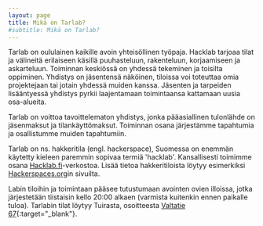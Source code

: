 ```yaml
---
layout: page
title: Mikä on Tarlab?
#subtitle: Mikä on Tarlab?
---
```

Tarlab on oululainen kaikille avoin yhteisöllinen työpaja. Hacklab tarjoaa tilat ja välineitä erilaiseen käsillä puuhasteluun, rakenteluun, korjaamiseen ja askarteluun. Toiminnan keskiössä on yhdessä tekeminen ja toisilta oppiminen. 
Yhdistys on jäsentensä näköinen, tiloissa voi toteuttaa omia projektejaan tai jotain yhdessä muiden kanssa. Jäsenten ja tarpeiden lisääntyessä yhdistys pyrkii laajentamaan toimintaansa kattamaan uusia osa-alueita.

Tarlab on voittoa tavoittelematon yhdistys, jonka pääasiallinen tulonlähde on jäsenmaksut ja tilankäyttömaksut. Toiminnan osana järjestämme tapahtumia ja osallistumme muiden tapahtumiin.

Tarlab on ns. hakkeritila (engl. hackerspace), Suomessa on enemmän käytetty kieleen paremmin sopivaa termiä 'hacklab'. Kansallisesti toimimme osana [Hacklab.fi](https://hacklab.fi)-verkostoa. Lisää tietoa hakkeritiloista löytyy esimerkiksi [Hackerspaces.org](https://hackerspaces.org/)in sivuilta.

Labin tiloihin ja toimintaan pääsee tutustumaan avointen ovien illoissa, jotka järjestetään tiistaisin kello 20:00 alkaen (varmista kuitenkin ennen paikalle tuloa). 
Tarlabin tilat löytyy Tuirasta, osoitteesta [Valtatie 67](http://www.openstreetmap.org/?mlat=65.02556&mlon=25.48520#map=18/65.02556/25.48520){:target="_blank"}.
